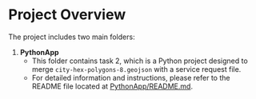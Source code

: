 # Project Overview

The project includes two main folders:

1. **PythonApp**
    - This folder contains task 2, which is a Python project designed to merge `city-hex-polygons-8.geojson` with a service request file.
    - For detailed information and instructions, please refer to the README file located at [PythonApp/README.md](PythonApp).
